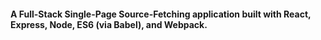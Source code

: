 #### A Full-Stack Single-Page Source-Fetching application built with React, Express, Node, ES6 (via Babel), and Webpack.
